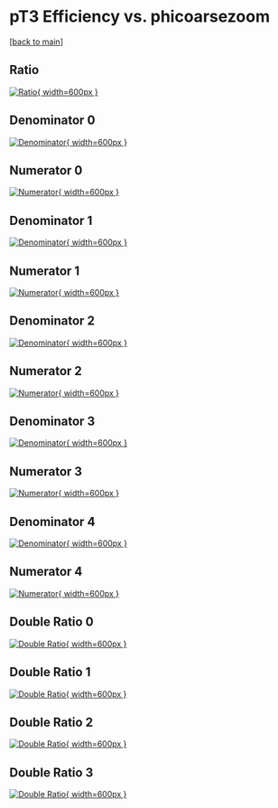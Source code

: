 # pT3 Efficiency vs. phicoarsezoom

[[back to main](./)]



## Ratio

[![Ratio](../mtv/var/pT3_base_11_-1_eff_phicoarsezoom.png){ width=600px }](../mtv/var/pT3_base_11_-1_eff_phicoarsezoom.pdf)

## Denominator 0

[![Denominator](../mtv/den/pT3_base_11_-1_eff_phicoarsezoom_den0.png){ width=600px }](../mtv/den/pT3_base_11_-1_eff_phicoarsezoom_den0.pdf)

## Numerator 0

[![Numerator](../mtv/num/pT3_base_11_-1_eff_phicoarsezoom_num0.png){ width=600px }](../mtv/num/pT3_base_11_-1_eff_phicoarsezoom_num0.pdf)

## Denominator 1

[![Denominator](../mtv/den/pT3_base_11_-1_eff_phicoarsezoom_den1.png){ width=600px }](../mtv/den/pT3_base_11_-1_eff_phicoarsezoom_den1.pdf)

## Numerator 1

[![Numerator](../mtv/num/pT3_base_11_-1_eff_phicoarsezoom_num1.png){ width=600px }](../mtv/num/pT3_base_11_-1_eff_phicoarsezoom_num1.pdf)

## Denominator 2

[![Denominator](../mtv/den/pT3_base_11_-1_eff_phicoarsezoom_den2.png){ width=600px }](../mtv/den/pT3_base_11_-1_eff_phicoarsezoom_den2.pdf)

## Numerator 2

[![Numerator](../mtv/num/pT3_base_11_-1_eff_phicoarsezoom_num2.png){ width=600px }](../mtv/num/pT3_base_11_-1_eff_phicoarsezoom_num2.pdf)

## Denominator 3

[![Denominator](../mtv/den/pT3_base_11_-1_eff_phicoarsezoom_den3.png){ width=600px }](../mtv/den/pT3_base_11_-1_eff_phicoarsezoom_den3.pdf)

## Numerator 3

[![Numerator](../mtv/num/pT3_base_11_-1_eff_phicoarsezoom_num3.png){ width=600px }](../mtv/num/pT3_base_11_-1_eff_phicoarsezoom_num3.pdf)

## Denominator 4

[![Denominator](../mtv/den/pT3_base_11_-1_eff_phicoarsezoom_den4.png){ width=600px }](../mtv/den/pT3_base_11_-1_eff_phicoarsezoom_den4.pdf)

## Numerator 4

[![Numerator](../mtv/num/pT3_base_11_-1_eff_phicoarsezoom_num4.png){ width=600px }](../mtv/num/pT3_base_11_-1_eff_phicoarsezoom_num4.pdf)

## Double Ratio 0

[![Double Ratio](../mtv/ratio/pT3_base_11_-1_eff_phicoarsezoom_ratio0.png){ width=600px }](../mtv/ratio/pT3_base_11_-1_eff_phicoarsezoom_ratio0.pdf)

## Double Ratio 1

[![Double Ratio](../mtv/ratio/pT3_base_11_-1_eff_phicoarsezoom_ratio1.png){ width=600px }](../mtv/ratio/pT3_base_11_-1_eff_phicoarsezoom_ratio1.pdf)

## Double Ratio 2

[![Double Ratio](../mtv/ratio/pT3_base_11_-1_eff_phicoarsezoom_ratio2.png){ width=600px }](../mtv/ratio/pT3_base_11_-1_eff_phicoarsezoom_ratio2.pdf)

## Double Ratio 3

[![Double Ratio](../mtv/ratio/pT3_base_11_-1_eff_phicoarsezoom_ratio3.png){ width=600px }](../mtv/ratio/pT3_base_11_-1_eff_phicoarsezoom_ratio3.pdf)

